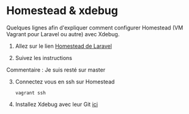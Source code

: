 # Homestead & xdebug

Quelques lignes afin d'expliquer comment configurer Homestead (VM Vagrant pour Laravel ou autre) avec Xdebug.

1. Allez sur le lien [Homestead de Laravel](https://laravel.com/docs/5.5/homestead)

2. Suivez les instructions

  Commentaire : Je suis resté sur master
 
3. Connectez vous en ssh sur Homestead

    ````
    vagrant ssh
    ````
    
4. Installez Xdebug avec leur Git [ici](https://github.com/xdebug/xdebug)


